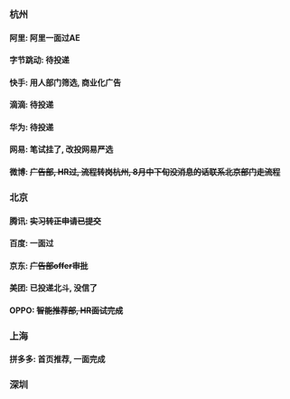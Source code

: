 ### 杭州

#### 阿里: 阿里一面过AE
#### 字节跳动: 待投递
#### 快手: 用人部门筛选, 商业化广告
#### 滴滴: 待投递
#### 华为: 待投递
#### 网易: 笔试挂了, 改投网易严选
#### 微博: ~~广告部, HR过, 流程转岗杭州, 8月中下旬没消息的话联系北京部门走流程~~


### 北京
#### 腾讯: ~~实习转正申请已提交~~
#### 百度: 一面过
#### 京东: ~~广告部offer审批~~
#### 美团: 已投递北斗, 没信了
#### OPPO: ~~智能推荐部, HR面试完成~~

### 上海
#### 拼多多: 首页推荐, 一面完成

### 深圳
